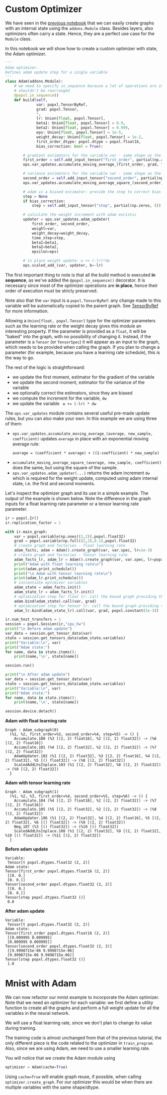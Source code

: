 # Custom Optimizer
We have seen in the [previous notebook]() that we can easily create graphs with an internal state using the ```addons.Module``` class. 
Besides layers, also optimizers often carry a state. Hence, they are a perfect use case for the ```Module``` class.

In this notebook we will show how to create a custom optimizer with state, the Adam optimizer.

```python
'''
Adam optimizer.
Defines adam update step for a single variable
'''
class Adam(addons.Module):
    # we need to specify in_sequence because a lot of operations are in place and their order 
    # shouldn't be rearranged 
    @popxl.in_sequence()
    def build(self,
              var: popxl.TensorByRef,
              grad: popxl.Tensor,
              *,
              lr: Union[float, popxl.Tensor],
              beta1: Union[float, popxl.Tensor] = 0.9,
              beta2: Union[float, popxl.Tensor] = 0.999,
              eps: Union[float, popxl.Tensor] = 1e-5,
              weight_decay: Union[float, popxl.Tensor] = 1e-2,
              first_order_dtype: popxl.dtype = popxl.float16,
              bias_correction: bool = True):

        # gradient estimators for the variable var - same shape as the variable 
        first_order = self.add_input_tensor("first_order", partial(np.zeros, var.shape), first_order_dtype, by_ref=True)
        ops.var_updates.accumulate_moving_average_(first_order, grad, f=beta1)

        # variance estimators for the variable var - same shape as the variable 
        second_order = self.add_input_tensor("second_order", partial(np.zeros, var.shape), popxl.float32, by_ref=True)
        ops.var_updates.accumulate_moving_average_square_(second_order, grad, f=beta2)

        # adam is a biased estimator: provide the step to correct bias
        step = None
        if bias_correction:
            step = self.add_input_tensor("step", partial(np.zeros, ()), popxl.float32, by_ref=True)

        # calculate the weight increment with adam euristic 
        updater = ops.var_updates.adam_updater(
            first_order, second_order,
            weight=var,
            weight_decay=weight_decay,
            time_step=step,
            beta1=beta1,
            beta2=beta2,
            epsilon=eps)

        # in place weight update: w += (-lr)*dw
        ops.scaled_add_(var, updater, b=-lr)
```
The first important thing to note is that all the build method is executed **in sequence**, as we've added the ```@popxl.in_sequence()``` decorator. 
It is necessary since most of the optimizer operations are **in place**, hence their order of execution must be stricly preserved.

Note also that the ```var``` input is a ```popxl.TensorByRef```: any change made to this variable will be automatically copied to the parent graph. See [TensorByRef]() for more information.

Allowing a ```Union[float, popxl.Tensor]``` type for the optimizer parameters such as the learning rate or the weight decay gives this module an interesting property.
If the parameter is provided as a ```float```, it will be "baked" into the graph, with no possibility of changing it.
Instead, if the parameter is a ```Tensor``` (or ```TensorSpec```) it will appear as an input to the graph, which needs to be provided when calling the graph. If you plan to change a parameter (for example, because you have a learning rate schedule), this is the way to go.

The rest of the logic is straightforward:

- we update the first moment, estimator for the gradient of the variable
- we update the second moment, estimator for the variance of the variable
- we optionally correct the estimators, since they are biased
- we compute the increment for the variable, ```dw```
- we update the variable ``` w += (-lr) * dw```

The ```ops.var_updates``` module contains several useful pre-made update rules, but you can also make your own. In this example we are using three of them:

- ```ops.var_updates.accumulate_moving_average_(average, new_sample, coefficient)``` updates ```average``` in place with an exponential moving average rule: 
    ```
    average = (coefficient * average) + ((1-coefficient) * new_sample)
    ```
- ```accumulate_moving_average_square_(average, new_sample, coefficient)``` does the same, but using the square of the sample.  
- ```ops.var_updates.adam_updater(...)``` returns the adam increment ```dw``` which is required for the weight update, computed using adam internal state, i.e. the first and second moments.

Let's inspect the optimizer graph and its use in a simple example.
The output of the example is shown below. Note the difference in the graph inputs for a float learning rate parameter or a tensor learning rate parameter. 

```python
ir = popxl.Ir()
ir.replication_factor = 1 

with ir.main_graph:
    var = popxl.variable(np.ones((2,2)),popxl.float32)
    grad = popxl.variable(np.full((2,2),0.1),popxl.float32)
    # create graph and factories - float learning rate
    adam_facts, adam = Adam().create_graph(var, var.spec, lr=1e-3)
    # create graph and factories - Tensor learning rate
    adam_facts_lr, adam_lr = Adam().create_graph(var, var.spec, lr=popxl.TensorSpec((),popxl.float32))
    print("Adam with float learning rate\n")
    print(adam.print_schedule())
    print("\n Adam with tensor learning rate\n")
    print(adam_lr.print_schedule())
    # instantiate optimizer variables 
    adam_state = adam_facts.init()
    adam_state_lr = adam_facts_lr.init()
    # optimization step for float lr: call the bound graph providing the variable to update and the gradient 
    adam.bind(adam_state).call(var, grad)
    # optimization step for tensor lr: call the bound graph providing the variable to update, the gradient and the learning rate
    adam_lr.bind(adam_state_lr).call(var, grad, popxl.constant(1e-3))

ir.num_host_transfers = 1
session = popxl.Session(ir,"ipu_hw")
print("\n Before adam update")
var_data = session.get_tensor_data(var)
state = session.get_tensors_data(adam_state.variables)
print("Variable:\n", var)
print("Adam state:")
for name, data in state.items():
    print(name,'\n', state[name])

session.run()

print("\n After adam update")
var_data = session.get_tensor_data(var)
state = session.get_tensors_data(adam_state.variables)
print("Variable:\n", var)
print("Adam state:")
for name, data in state.items():
    print(name,'\n', state[name])

session.device.detach()
```

**Adam with float learning rate**
```
Graph : Adam_subgraph(0)
  (%1, %2, first_order=%3, second_order=%4, step=%5) -> () {
    Accumulate.100 (%3 [(2, 2) float16], %2 [(2, 2) float32]) -> (%6 [(2, 2) float16])
    Accumulate.101 (%4 [(2, 2) float32], %2 [(2, 2) float32]) -> (%7 [(2, 2) float32])
    AdamUpdater.102 (%1 [(2, 2) float32], %3 [(2, 2) float16], %4 [(2, 2) float32], %5 [() float32]) -> (%8 [(2, 2) float32])
    ScaledAddLhsInplace.103 (%1 [(2, 2) float32], %8 [(2, 2) float32]) -> (%9 [(2, 2) float32])
  }
```

**Adam with tensor learning rate**
```
Graph : Adam_subgraph(1)
  (%1, %2, %3, first_order=%4, second_order=%5, step=%6) -> () {
    Accumulate.104 (%4 [(2, 2) float16], %2 [(2, 2) float32]) -> (%7 [(2, 2) float16])
    Accumulate.105 (%5 [(2, 2) float32], %2 [(2, 2) float32]) -> (%8 [(2, 2) float32])
    AdamUpdater.106 (%1 [(2, 2) float32], %4 [(2, 2) float16], %5 [(2, 2) float32], %6 [() float32]) -> (%9 [(2, 2) float32])
    Neg.107 (%3 [() float32]) -> (%10 [() float32])
    ScaledAddLhsInplace.108 (%1 [(2, 2) float32], %9 [(2, 2) float32], %10 [() float32]) -> (%11 [(2, 2) float32])
  }
```

**Before adam update**
```
Variable:
 Tensor[t popxl.dtypes.float32 (2, 2)]
Adam state:
Tensor[first_order popxl.dtypes.float16 (2, 2)] 
 [[0. 0.]
 [0. 0.]]
Tensor[second_order popxl.dtypes.float32 (2, 2)] 
 [[0. 0.]
 [0. 0.]]
Tensor[step popxl.dtypes.float32 ()] 
 0.0
```

**After adam update**
```
Variable:
 Tensor[t popxl.dtypes.float32 (2, 2)]
Adam state:
Tensor[first_order popxl.dtypes.float16 (2, 2)] 
 [[0.009995 0.009995]
 [0.009995 0.009995]]
Tensor[second_order popxl.dtypes.float32 (2, 2)] 
 [[9.9998715e-06 9.9998715e-06]
 [9.9998715e-06 9.9998715e-06]]
Tensor[step popxl.dtypes.float32 ()] 
 1.0
```

# Mnist with Adam
We can now refactor our mnist example to incorporate the Adam optimizer. 
Note that we need an optimizer for each variable: we first define a utility function to create all the graphs and perform a full weight update for all the variables in the neural network. 

We will use a float learning rate, since we don't plan to change its value during training.

The training code is almost unchanged from that of the previous tutorial, the only different piece is the code related to the optimizer in  ```train_program```. Also, since we are using Adam, we need to use a smaller learning rate. 

You will notice that we create the Adam module using 
```python
optimizer = Adam(cache=True)
```
Using `cache=True` will enable graph reuse, if possible, when calling `optimizer.create_graph`. For our optimizer this would be when there are multiple variables with the same shape/dtype.
